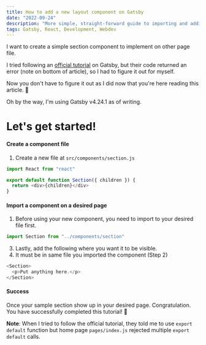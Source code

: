 ```yaml
---
title: How to add a new layout component on Gatsby
date: "2022-09-24"
description: "More simple, straight-forward guide to importing and adding a new layout component to a home page or other file. Easier than an official guide."
tags: Gatsby, React, Development, Webdev
---
```


I want to create a simple section component to implement on other page file.

I tried following an [official tutorial](https://www.gatsbyjs.com/docs/how-to/routing/layout-components/) on Gatsby, 
but their code returned an error (note on bottom of article), 
so I had to figure it out for myself.

Now you don't have to figure it out as I did now that you're here reading this article. 🥳

Oh by the way, I'm using Gatsby v4.24.1 as of writing.


# Let's get started!

#### Create a component file
1. Create a new file at `src/components/section.js`

```javascript
import React from "react"

export default function Section({ children }) {
  return <div>{children}</div>
}
```

#### Import a component on a desired page

1. Before using your new component, you need to import to your desired file first.

```javascript
import Section from "../components/section"
```

3. Lastly, add the following where you want it to be visible. 
4. It must be in same file you imported the component (Step 2)

```javascript
<Section>
  <p>Put anything here.</p>
</Section>
```

#### Success
Once your sample section show up in your desired page. 
Congratulation. You have successfully completed this tutorial! 🎉

<b>Note</b>: When I tried to follow the official tutorial, they told me to use `export default` function but
home page `pages/index.js` rejected multiple `export default` calls.
